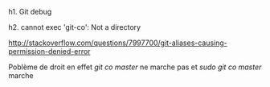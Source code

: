 h1. Git debug

h2. cannot exec 'git-co': Not a directory 

http://stackoverflow.com/questions/7997700/git-aliases-causing-permission-denied-error


Poblème de droit en effet 
*git co master* 
ne marche pas 
et 
*sudo git co master*
marche
